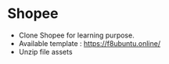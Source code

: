 # Shopee
- Clone Shopee for learning purpose. <br />
- Available template : https://f8ubuntu.online/ <br />
- Unzip file assets
